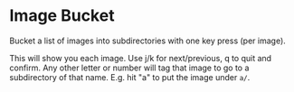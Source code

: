 # Image Bucket

Bucket a list of images into subdirectories with one key press (per image).

This will show you each image. Use j/k for next/previous, q to quit and confirm. Any other letter or number will tag that image to go to a subdirectory of that name. E.g. hit "a" to put the image under `a/`.
